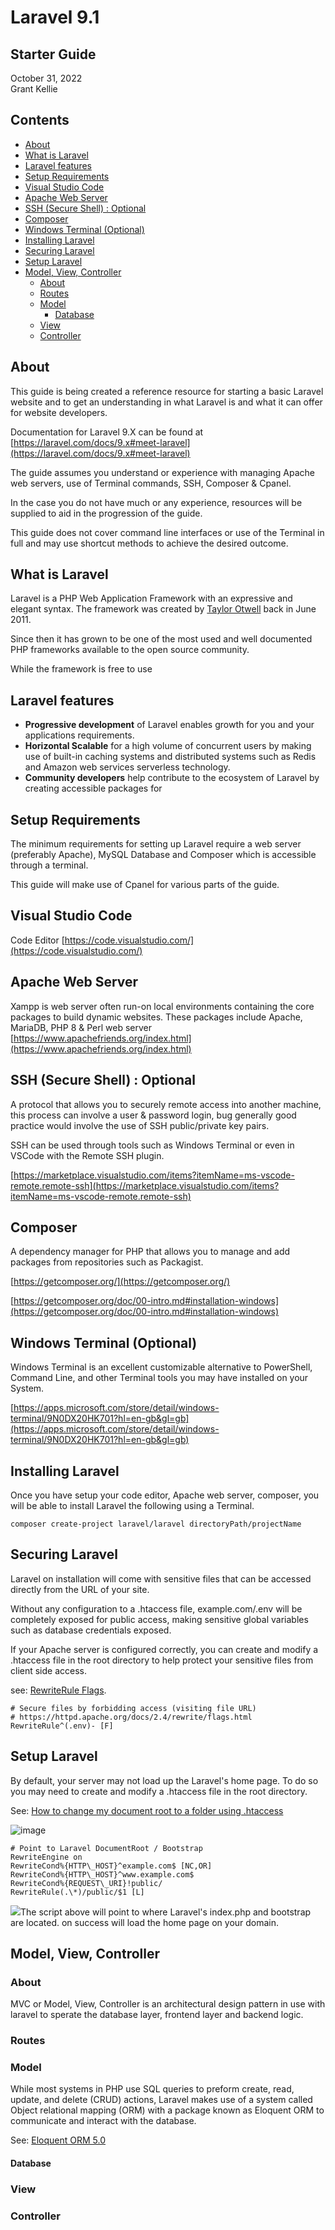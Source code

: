 # **Laravel 9.1**
## **Starter Guide**

October 31, 2022  
Grant Kellie

## Contents
- [About](#about)
- [What is Laravel](#what-is-laravel)
- [Laravel features](#laravel-features)
- [Setup Requirements](#setup-requirements)
- [Visual Studio Code](#visual-studio-code)
- [Apache Web Server](#apache-web-server)
- [SSH (Secure Shell) : Optional](#ssh--secure-shell----optional)
- [Composer](#composer)
- [Windows Terminal (Optional)](#windows-terminal--optional-)
- [Installing Laravel](#installing-laravel)
- [Securing Laravel](#securing-laravel)
- [Setup Laravel](#setup-laravel)
- [Model, View, Controller](#model--view--controller)
  * [About](#about-1)
  * [Routes](#routes)
  * [Model](#model)
    + [Database](#database)
  * [View](#view)
  * [Controller](#controller)

## About

This guide is being created a reference resource for starting a basic Laravel website and to get an understanding in what Laravel is and what it can offer for website developers.

Documentation for Laravel 9.X can be found at [https://laravel.com/docs/9.x#meet-laravel](https://laravel.com/docs/9.x#meet-laravel)

The guide assumes you understand or experience with managing Apache web servers, use of Terminal commands, SSH, Composer & Cpanel.

In the case you do not have much or any experience, resources will be supplied to aid in the progression of the guide.

This guide does not cover command line interfaces or use of the Terminal in full and may use shortcut methods to achieve the desired outcome.

## What is Laravel

Laravel is a PHP Web Application Framework with an expressive and elegant syntax.
 The framework was created by [Taylor Otwell](https://github.com/sponsors/taylorotwell?frequency=recurring) back in June 2011.

 Since then it has grown to be one of the most used and well documented PHP frameworks available to the open source community.

 While the framework is free to use

## Laravel features

- **Progressive development** of Laravel enables growth for you and your applications requirements.
- **Horizontal Scalable** for a high volume of concurrent users by making use of built-in caching systems and distributed systems such as Redis and Amazon web services serverless technology.
- **Community developers** help contribute to the ecosystem of Laravel by creating accessible packages for

## Setup Requirements

The minimum requirements for setting up Laravel require a web server (preferably Apache), MySQL Database and Composer which is accessible through a terminal.

 This guide will make use of Cpanel for various parts of the guide.

## Visual Studio Code

Code Editor
[https://code.visualstudio.com/](https://code.visualstudio.com/)

## Apache Web Server

Xampp is web server often run-on local environments containing the core packages to build dynamic websites.
These packages include Apache, MariaDB, PHP 8 & Perl web server
[https://www.apachefriends.org/index.html](https://www.apachefriends.org/index.html)

## SSH (Secure Shell) : Optional

A protocol that allows you to securely remote access into another machine, this process can involve a user & password login, bug generally good practice would involve the use of SSH public/private key pairs.

SSH can be used through tools such as Windows Terminal or even in VSCode with the Remote SSH plugin.

[https://marketplace.visualstudio.com/items?itemName=ms-vscode-remote.remote-ssh](https://marketplace.visualstudio.com/items?itemName=ms-vscode-remote.remote-ssh)

## Composer

A dependency manager for PHP that allows you to manage and add packages from repositories such as Packagist.

[https://getcomposer.org/](https://getcomposer.org/)

[https://getcomposer.org/doc/00-intro.md#installation-windows](https://getcomposer.org/doc/00-intro.md#installation-windows)

## Windows Terminal (Optional)

Windows Terminal is an excellent customizable alternative to PowerShell, Command Line, and other Terminal tools you may have installed on your System.

[https://apps.microsoft.com/store/detail/windows-terminal/9N0DX20HK701?hl=en-gb&gl=gb](https://apps.microsoft.com/store/detail/windows-terminal/9N0DX20HK701?hl=en-gb&gl=gb)

## Installing Laravel

Once you have setup your code editor, Apache web server, composer, you will be able to install Laravel the following using a Terminal.

```terminal
composer create-project laravel/laravel directoryPath/projectName
```

## Securing Laravel

Laravel on installation will come with sensitive files that can be accessed directly from the URL of your site.

Without any configuration to a .htaccess file, example.com/.env will be completely exposed for public access, making sensitive global variables such as database credentials exposed.

If your Apache server is configured correctly, you can create and modify a .htaccess file in the root directory to help protect your sensitive files from client side access.

see: [RewriteRule Flags](https://httpd.apache.org/docs/2.4/rewrite/flags.html#:~:text=from%20external%20redirects.-,F%7Cforbidden,being%20downloaded%20from%20your%20server).

```
# Secure files by forbidding access (visiting file URL)
# https://httpd.apache.org/docs/2.4/rewrite/flags.html
RewriteRule^(.env)- [F]
```

## Setup Laravel

By default, your server may not load up the Laravel's home page.
To do so you may need to create and modify a .htaccess file in the root directory.

See: [How to change my document root to a folder using .htaccess](https://www.ecenica.com/support/answer/how-to-change-my-document-root-to-a-folder-using-htaccess/)

![image](https://user-images.githubusercontent.com/94868357/216785555-c017671a-068d-4750-a7ac-1f272b126662.png)

```terminal
# Point to Laravel DocumentRoot / Bootstrap
RewriteEngine on
RewriteCond%{HTTP\_HOST}^example.com$ [NC,OR]
RewriteCond%{HTTP\_HOST}^www.example.com$
RewriteCond%{REQUEST\_URI}!public/
RewriteRule(.\*)/public/$1 [L]
```

![](RackMultipart20230204-1-uv3f50_html_a2e605826ea7dd6a.png)The script above will point to where Laravel's index.php and bootstrap are located.
 on success will load the home page on your domain.

## Model, View, Controller

### About

MVC or Model, View, Controller is an architectural design pattern in use with laravel to sperate the database layer, frontend layer and backend logic.

### Routes

### Model

While most systems in PHP use SQL queries to preform create, read, update, and delete (CRUD) actions, Laravel makes use of a system called Object relational mapping (ORM) with a package known as Eloquent ORM to communicate and interact with the database.

See: [Eloquent ORM 5.0](https://laravel.com/docs/5.0/eloquent)

#### Database

### View

### Controller
